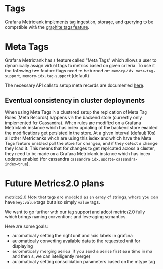 # Tags

Grafana Metrictank implements tag ingestion, storage, and querying to be compatible with the [graphite tags feature](https://graphite.readthedocs.io/en/latest/tags.html).

# Meta Tags

Grafana Metrictank has a feature called "Meta Tags" which allows a user to dynamically assign virtual tags to metrics based on given criteria. 
To use it the following two feature flags need to be turned on: `memory-idx.meta-tag-support`, `memory-idx.tag-support` (default)

The necessary API calls to setup meta records are documented [here](https://github.com/grafana/metrictank/blob/master/docs/http-api.md#get-meta-records).

## Eventual consistency in cluster deployments

When using Meta Tags in a clustered setup the replication of Meta Tag Rules (Meta Records) happens via the backend store (currently only implemented for Cassandra). When rules are modified on a Grafana Metrictank instance which has index updating of the backend store enabled the modifications get persisted in the store. At a given interval (default 10s) all other Metrictanks which are using this index and which have the Meta Tags feature enabled poll the store for changes, and if they detect a change they load it. 
This means that for changes to get replicated across a cluster, they need to be made on a Grafana Metrictank instance which has index updates enabled (for cassandra `cassandra-idx.update-cassandra-index=true`). 

# Future Metrics2.0 plans

[metrics2.0](http://metrics20.org/)
Note that tags are modeled as an array of strings, where you can have `key:value` tags but also simply `value` tags.

We want to go further with our tag support and adopt metrics2.0 fully, which brings naming conventions and leveraging semantics.

Here are some goals:

* automatically setting the right unit and axis labels in grafana
* automatically converting available data to the requested unit for displaying
* automatically merging series (if you send a series first as a time in ms and then s, we can intelligently merge)
* automatically setting consolidation parameters based on the mtype tag